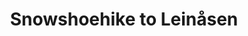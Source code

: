 ---
title: Snowshoehike to Leinåsen
takenAt: '2022-01-09T12:49:46.000Z'
license: CC BY-ND 4.0
geo:
  lat: 63.369589
  lng: 10.249931
video:
  youtube: I4BXxCRCf4k
tags:
  - snowshoes

---